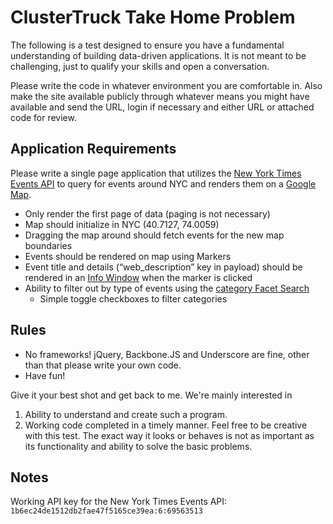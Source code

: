 # ClusterTruck Take Home Problem

The following is a test designed to ensure you have a fundamental understanding of building data-­driven applications. It is not meant to be challenging, just to qualify your skills and open a conversation.

Please write the code in whatever environment you are comfortable in. Also make the site available publicly through whatever means you might have available and send the URL, login if necessary and either URL or attached code for review.

## Application Requirements

Please write a single page application that utilizes the [New York Times Events API](http://developer.nytimes.com/docs/events_api#) to query for events around NYC and renders them on a [Google Map](https://developers.google.com/maps/documentation/javascript/tutorial).

* Only render the first page of data (paging is not necessary)
* Map should initialize in NYC (40.7127, 74.0059)
* Dragging the map around should fetch events for the new map boundaries
* Events should be rendered on map using Markers
* Event title and details (“web_description” key in payload) should be rendered in an [Info Window](https://developers.google.com/maps/documentation/javascript/examples/infowindow-simple) when the marker is clicked
* Ability to filter out by type of events using the [category Facet Search](http://developer.nytimes.com/docs/events_api#facet-search)
  * Simple toggle checkboxes to filter categories

## Rules

* No frameworks! jQuery, Backbone.JS and Underscore are fine, other than that please write your own code.
* Have fun!

Give it your best shot and get back to me. We're mainly interested in

1. Ability to understand and create such a program.
2. Working code completed in a timely manner. Feel free to be creative with this test. The exact way it looks or behaves is not as important as its functionality and ability to solve the basic problems.

## Notes

Working API key for the New York Times Events API: `1b6ec24de1512db2fae47f5165ce39ea:6:69563513`
